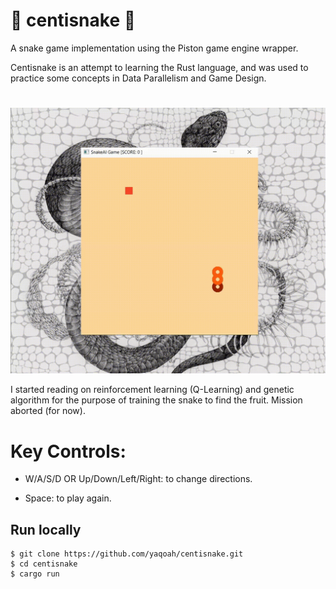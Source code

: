 #  🐍 centisnake 🐍

A snake game implementation using the Piston game engine wrapper.

Centisnake is an attempt to learning the Rust language, and was used to practice some concepts in Data Parallelism and Game Design. 
#
![centisnake Demo](.github/snake-demo.gif)

I started reading on reinforcement learning (Q-Learning) and genetic algorithm for the purpose of training the snake to find the fruit. Mission aborted (for now).
# Key Controls:

- W/A/S/D OR Up/Down/Left/Right: to change directions.

- Space: to play again.
## Run locally
```
$ git clone https://github.com/yaqoah/centisnake.git
$ cd centisnake
$ cargo run
```
